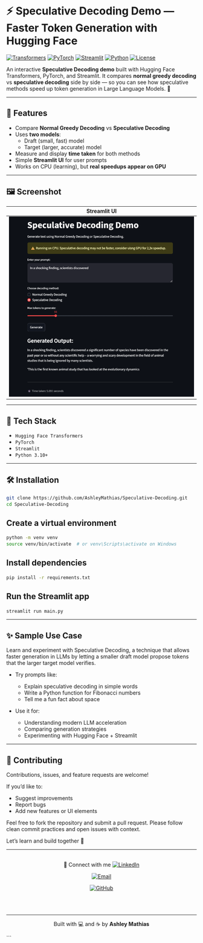 # ⚡ Speculative Decoding Demo — Faster Token Generation with Hugging Face

[![Transformers](https://img.shields.io/badge/HuggingFace-Transformers-yellow.svg?logo=huggingface&logoColor=white)](https://huggingface.co/transformers)
[![PyTorch](https://img.shields.io/badge/PyTorch-2.0%2B-red.svg?logo=pytorch&logoColor=white)](https://pytorch.org/)
[![Streamlit](https://img.shields.io/badge/Streamlit-UI%20Demo-ff4b4b.svg?logo=streamlit&logoColor=white)](https://streamlit.io)
[![Python](https://img.shields.io/badge/Python-3.10%2B-blue.svg?logo=python&logoColor=white)](https://www.python.org)
[![License](https://img.shields.io/github/license/AshleyMathias/Speculative-Decoding)](LICENSE)

An interactive **Speculative Decoding demo** built with Hugging Face Transformers, PyTorch, and Streamlit. It compares **normal greedy decoding** vs **speculative decoding** side by side — so you can see how speculative methods speed up token generation in Large Language Models. 🚀

---

## 🚀 Features

- Compare **Normal Greedy Decoding** vs **Speculative Decoding**
- Uses **two models**:  
  - Draft (small, fast) model  
  - Target (larger, accurate) model
- Measure and display **time taken** for both methods
- Simple **Streamlit UI** for user prompts
- Works on CPU (learning), but **real speedups appear on GPU**

---

## 🖼️ Screenshot

| Streamlit UI |
|--------------|
| ![Streamlit Screenshot](Screenshot.png) |

---

## 🧱 Tech Stack

- `Hugging Face Transformers`
- `PyTorch`
- `Streamlit`
- `Python 3.10+`

---

## 🛠️ Installation

```bash
git clone https://github.com/AshleyMathias/Speculative-Decoding.git
cd Speculative-Decoding
```

## Create a virtual environment

```bash
python -m venv venv
source venv/bin/activate  # or venv\Scripts\activate on Windows
```

## Install dependencies

```bash
pip install -r requirements.txt
```

## Run the Streamlit app

```bash
streamlit run main.py
```

---

## ✨ Sample Use Case
Learn and experiment with Speculative Decoding, a technique that allows faster generation in LLMs by letting a smaller draft model propose tokens that the larger target model verifies.

- Try prompts like:
  - Explain speculative decoding in simple words
  - Write a Python function for Fibonacci numbers
  - Tell me a fun fact about space

- Use it for:
  - Understanding modern LLM acceleration
  - Comparing generation strategies
  - Experimenting with Hugging Face + Streamlit


---

## 🤝 Contributing
Contributions, issues, and feature requests are welcome!

If you’d like to:

  - Suggest improvements
  - Report bugs
  - Add new features or UI elements

Feel free to fork the repository and submit a pull request.
Please follow clean commit practices and open issues with context.

Let’s learn and build together 🚀


---

<div align="center"> <br/> 🔗 Connect with me <a href="https://www.linkedin.com/in/ashleymathias10" target="_blank"><img src="https://img.shields.io/badge/LinkedIn-Ashley%20Mathias-blue?style=flat&logo=linkedin&logoColor=white" alt="LinkedIn"></a>

<a href="mailto:ashleymathias100@gmail.com"><img src="https://img.shields.io/badge/Email-Contact%20Me-ff69b4?style=flat&logo=gmail&logoColor=white" alt="Email"></a>

<a href="https://github.com/AshleyMathias"><img src="https://img.shields.io/badge/GitHub-@AshleyMathias-181717?style=flat&logo=github&logoColor=white" alt="GitHub"></a>

<br/><br/>

---

<p align="center"> Built with 💻 and ☕ by <strong>Ashley Mathias</strong> </p> </div> ```
